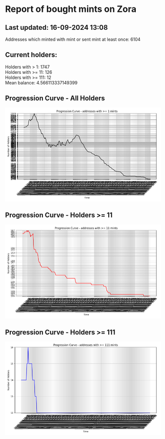 # Report of bought mints on Zora
## Last updated: 16-09-2024 13:08
Addresses which minted with mint or sent mint at least once: 6104

## Current holders:
Holders with > 1: 1747  
Holders with >= 11: 126  
Holders with >= 111: 12  
Mean balance: 4.566113337149399  

## Progression Curve - All Holders
![addresses with >= 1 mint](progression_curve_all.png)
## Progression Curve - Holders >= 11
![addresses with >= 11 mints](progression_curve_gt_11.png)
## Progression Curve - Holders >= 111
![addresses with >= 111 mints](progression_curve_gt_111.png)
